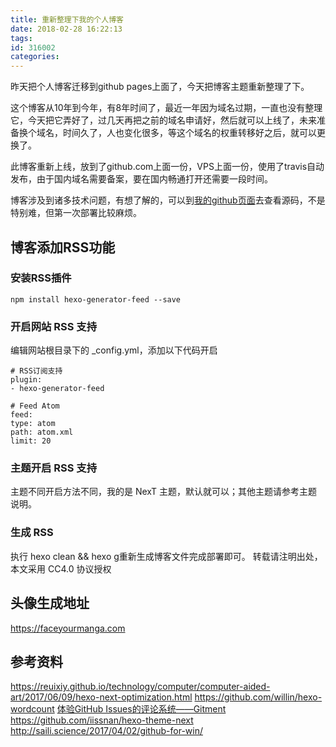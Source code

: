```yaml
---
title: 重新整理下我的个人博客
date: 2018-02-28 16:22:13
tags:
id: 316002
categories:
---
```



昨天把个人博客迁移到github pages上面了，今天把博客主题重新整理了下。

这个博客从10年到今年，有8年时间了，最近一年因为域名过期，一直也没有整理它，今天把它弄好了，过几天再把之前的域名申请好，然后就可以上线了，未来准备换个域名，时间久了，人也变化很多，等这个域名的权重转移好之后，就可以更换了。

此博客重新上线，放到了github.com上面一份，VPS上面一份，使用了travis自动发布，由于国内域名需要备案，要在国内畅通打开还需要一段时间。

博客涉及到诸多技术问题，有想了解的，可以到[我的github页面](https://github.com/sbmzhcn/sbmzhcn.github.io/tree/source)去查看源码，不是特别难，但第一次部署比较麻烦。

## 博客添加RSS功能

### 安装RSS插件

`npm install hexo-generator-feed --save`

### 开启网站 RSS 支持

编辑网站根目录下的 _config.yml，添加以下代码开启

```
# RSS订阅支持
plugin:
- hexo-generator-feed

# Feed Atom
feed:
type: atom
path: atom.xml
limit: 20
```

### 主题开启 RSS 支持

主题不同开启方法不同，我的是 NexT 主题，默认就可以；其他主题请参考主题说明。

### 生成 RSS

执行 hexo clean && hexo g重新生成博客文件完成部署即可。 转载请注明出处，本文采用 CC4.0 协议授权

## 头像生成地址

https://faceyourmanga.com


## 参考资料

https://reuixiy.github.io/technology/computer/computer-aided-art/2017/06/09/hexo-next-optimization.html
https://github.com/willin/hexo-wordcount
[体验GitHub Issues的评论系统——Gitment](https://www.tiexo.cn/gitment/)
https://github.com/iissnan/hexo-theme-next
http://saili.science/2017/04/02/github-for-win/
